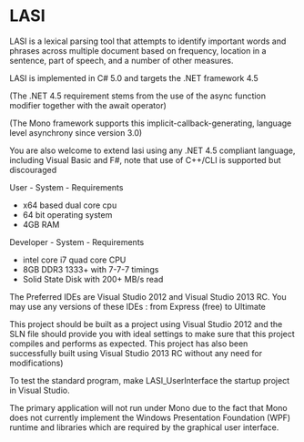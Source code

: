 LASI
====

LASI is a lexical parsing tool that attempts to identify important words and phrases across multiple document based on 
frequency, 
location in a sentence, 
part of speech,
and a number of other measures.

LASI is implemented in C# 5.0 and targets the .NET framework 4.5

(The .NET 4.5 requirement stems from the use of the async function modifier together with the await operator)

(The Mono framework supports this implicit-callback-generating, language level asynchrony since version 3.0)

You are also welcome to extend lasi using any .NET 4.5 compliant language, including Visual Basic and F#, note that use of C++/CLI is supported but discouraged

User - System - Requirements
- x64 based dual core cpu
- 64 bit operating system
- 4GB RAM

Developer - System - Requirements
- intel core i7 quad core CPU
- 8GB DDR3 1333+ with 7-7-7 timings
- Solid State Disk with 200+ MB/s read

The Preferred IDEs are Visual Studio 2012 and Visual Studio 2013 RC.
You may use any versions of these IDEs : from Express (free) to Ultimate


This project should be built as a project using Visual Studio 2012 and the SLN file should provide you with 
ideal settings to make sure that this project compiles and performs as expected. 
This project has also been successfully built using Visual Studio 2013 RC without any need for modifications) 

To test the standard program, make LASI_UserInterface the startup project in Visual Studio. 

The primary application will not run under Mono due to the fact that Mono does not currently implement the Windows Presentation Foundation (WPF) runtime and libraries which are required by the graphical user interface.

